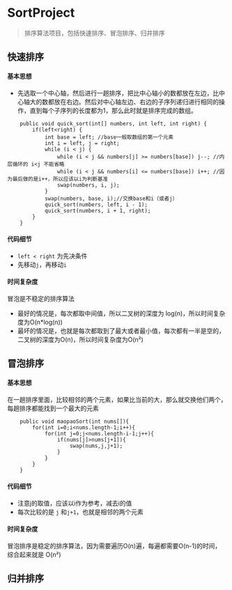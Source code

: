 # SortProject
> 排序算法项目，包括快速排序、冒泡排序、归并排序

## 快速排序

#### 基本思想
- 先选取一个中心轴，然后进行一趟排序，把比中心轴小的数都放在左边，比中心轴大的数都放在右边。然后对中心轴左边、右边的子序列递归进行相同的操作，直到每个子序列的长度都为1，那么此时就是排序完成的数组。

```
    public void quick_sort(int[] numbers, int left, int right) {
        if(left<right) {
            int base = left; //base一般取数组的第一个元素
            int i = left, j = right;
            while (i < j) {
                while (i < j && numbers[j] >= numbers[base]) j--; //内层循环的 i<j 不能省略
                while (i < j && numbers[i] <= numbers[base]) i++; //因为最后做的是i++，所以应该以i为判断基准
                swap(numbers, i, j);
            }
            swap(numbers, base, i);//交换base和i（或者j）
            quick_sort(numbers, left, i - 1);
            quick_sort(numbers, i + 1, right);
        }
    }
```
#### 代码细节
- `left < right` 为先决条件
- 先移动`j`，再移动`i`

#### 时间复杂度
冒泡是不稳定的排序算法
- 最好的情况是，每次都取中间值，所以二叉树的深度为 log(n)，所以时间复杂度为O(n*log(n))
- 最坏的情况是，也就是每次都取到了最大或者最小值，每次都有一半是空的，二叉树的深度为O(n)，所以时间复杂度为O(n²)

## 冒泡排序
#### 基本思想
在一趟排序里面，比较相邻的两个元素，如果比当前的大，那么就交换他们两个，每趟排序都能找到一个最大的元素
```
    public void maopaoSort(int nums[]){
        for(int i=0;i<nums.length-1;i++){
            for(int j=0;j<nums.length-i-1;j++){
                if(nums[j]>nums[j+1]){
                    swap(nums,j,j+1);
                }
            }
        }
    }
```

#### 代码细节
- 注意j的取值，应该以i作为参考，减去i的值
- 每次比较的是 `j` 和`j+1`，也就是相邻的两个元素

#### 时间复杂度
冒泡排序是稳定的排序算法，因为需要遍历O(n)遍，每遍都需要O(n-1)的时间，综合起来就是 O(n²)

## 归并排序


